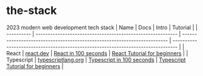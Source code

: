 # the-stack
2023 modern web development tech stack
| Name       | Docs                                                       | Intro                                                                    | Tutorial                                                                         |
| ---------- | ---------------------------------------------------------- | ------------------------------------------------------------------------ | -------------------------------------------------------------------------------- |
| React      | [react.dev](https://react.dev/)                            | [React in 100 seconds](https://www.youtube.com/watch?v=Tn6-PIqc4UM)      | [React Tutorial for beginners](https://www.youtube.com/watch?v=SqcY0GlETPk)      |
| Typescript | [typescriptlang.org](https://www.typescriptlang.org/docs/) | [Typescript in 100 seconds](https://www.youtube.com/watch?v=zQnBQ4tB3ZA) | [Typescript Tutorial for beginners](https://www.youtube.com/watch?v=BwuLxPH8IDs) |